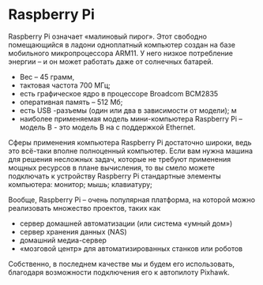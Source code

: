 Raspberry Pi
============

Raspberry Pi означает «малиновый пирог». Этот свободно помещающийся в ладони одноплатный компьютер создан на базе мобильного микропроцессора ARM11. У него низкое потребление энергии – и он может работать даже от солнечных батарей.

* Вес – 45 грамм,
* тактовая частота 700 МГц;
* есть графическое ядро в процессоре Broadcom BCM2835
* оперативная память – 512 Мб;
* есть USB -разъемы (один или два в зависимости от модели); м
* наиболее применяемая модель мини-компьютера Raspberry Pi – модель В - это модель В на с поддержкой Ethernet.

Сферы применения компьютера Raspberry Pi достаточно широки, ведь это всё-таки вполне полноценный компьютер. Если вам нужна машина для решения несложных задач, которые не требуют применения мощных ресурсов в плане вычисления, то вы смело можете подключать к устройству Raspberry Pi стандартные элементы компьютера: монитор; мышь; клавиатуру;

Вообще, Raspberry Pi – очень популярная платформа, на которой можно реализовать множество проектов, таких как

* сервер домашней автоматизации (или система «умный дом»)
* сервер хранения данных (NAS)
* домашний медиа-сервер
* «мозговой центр» для автоматизированных станков или роботов

Собственно, в последнем качестве мы и будем его использовать, благодаря возможности подключения его к автопилоту Pixhawk.
